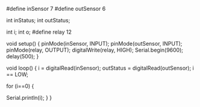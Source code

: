 #define inSensor 7
#define outSensor 6

int inStatus;
int outStatus;

int i;
int o;
#define relay 12


void setup()
{
  pinMode(inSensor, INPUT);
  pinMode(outSensor, INPUT);
  pinMode(relay, OUTPUT);
  digitalWrite(relay, HIGH);
  Serial.begin(9600);
  delay(500);
}
 
void loop()
{
  i =  digitalRead(inSensor);
  outStatus = digitalRead(outSensor);
i == LOW;

for (i==0)
{ 
  
  Serial.println(i);
}
}
